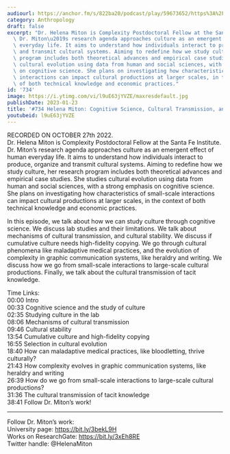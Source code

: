 ```yaml
---
audiourl: https://anchor.fm/s/822ba20/podcast/play/59673652/https%3A%2F%2Fd3ctxlq1ktw2nl.cloudfront.net%2Fstaging%2F2022-9-27%2Fcf403560-c7f9-1c19-a31e-ab5121cfd3f5.m4a
category: Anthropology
draft: false
excerpt: "Dr. Helena Miton is Complexity Postdoctoral Fellow at the Santa Fe Institute.\
  \ Dr. Miton\u2019s research agenda approaches culture as an emergent effect of human\
  \ everyday life. It aims to understand how individuals interact to produce, organize\
  \ and transmit cultural systems. Aiming to redefine how we study culture, her research\
  \ program includes both theoretical advances and empirical case studies. She studies\
  \ cultural evolution using data from human and social sciences, with a strong emphasis\
  \ on cognitive science. She plans on investigating how characteristics of small-scale\
  \ interactions can impact cultural productions at larger scales, in the context\
  \ of both technical knowledge and economic practices."
id: '734'
image: https://i.ytimg.com/vi/l9uE63jYVZE/maxresdefault.jpg
publishDate: 2023-01-23
title: '#734 Helena Miton: Cognitive Science, Cultural Transmission, and Tacit Knowledge'
youtubeid: l9uE63jYVZE
---
```

<div class="timelinks">

RECORDED ON OCTOBER 27th 2022.  
Dr. Helena Miton is Complexity Postdoctoral Fellow at the Santa Fe Institute. Dr. Miton’s research agenda approaches culture as an emergent effect of human everyday life. It aims to understand how individuals interact to produce, organize and transmit cultural systems. Aiming to redefine how we study culture, her research program includes both theoretical advances and empirical case studies. She studies cultural evolution using data from human and social sciences, with a strong emphasis on cognitive science. She plans on investigating how characteristics of small-scale interactions can impact cultural productions at larger scales, in the context of both technical knowledge and economic practices.

In this episode, we talk about how we can study culture through cognitive science. We discuss lab studies and their limitations. We talk about mechanisms of cultural transmission, and cultural stability. We discuss if cumulative culture needs high-fidelity copying. We go through cultural phenomena like maladaptive medical practices, and the evolution of complexity in graphic communication systems, like heraldry and writing. We discuss how we go from small-scale interactions to large-scale cultural productions. Finally, we talk about the cultural transmission of tacit knowledge.

Time Links:  
<time>00:00</time> Intro  
<time>00:33</time> Cognitive science and the study of culture  
<time>02:35</time> Studying culture in the lab  
<time>08:06</time> Mechanisms of cultural transmission  
<time>09:46</time> Cultural stability  
<time>13:54</time> Cumulative culture and high-fidelity copying  
<time>16:55</time> Selection in cultural evolution  
<time>18:40</time> How can maladaptive medical practices, like bloodletting, thrive culturally?  
<time>21:43</time> How complexity evolves in graphic communication systems, like heraldry and writing  
<time>26:39</time> How do we go from small-scale interactions to large-scale cultural productions?  
<time>31:36</time> The cultural transmission of tacit knowledge  
<time>38:41</time> Follow Dr. Miton’s work!

---

Follow Dr. Miton’s work:  
University page: https://bit.ly/3bekL9H  
Works on ResearchGate: https://bit.ly/3xEh8RE  
Twitter handle: @HelenaMiton
</div>

